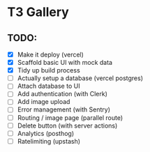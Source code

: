 # T3 Gallery

## TODO:

- [x] Make it deploy (vercel)
- [x] Scaffold basic UI with mock data
- [x] Tidy up build process
- [ ] Actually setup a database (vercel postgres)
- [ ] Attach database to UI
- [ ] Add authentication (with Clerk)
- [ ] Add image upload
- [ ] Error management (with Sentry)
- [ ] Routing / image page (parallel route)
- [ ] Delete button (with server actions)
- [ ] Analytics (posthog)
- [ ] Ratelimiting (upstash)
